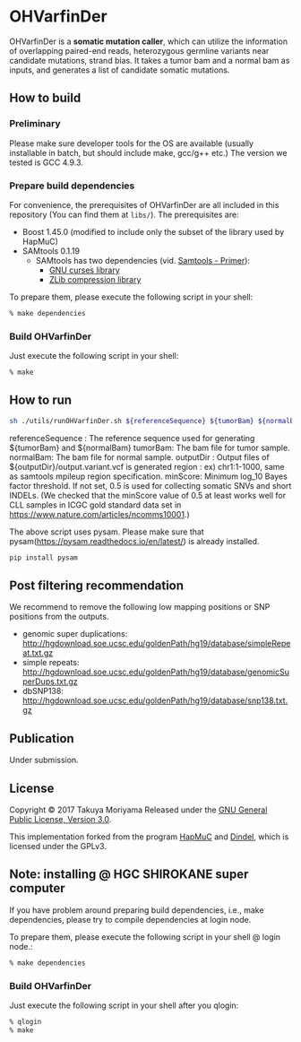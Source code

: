 OHVarfinDer
======================
OHVarfinDer is a **somatic mutation caller**, which can utilize the information of overlapping paired-end reads, heterozygous germline variants near candidate mutations, strand bias. It takes a tumor bam and a normal bam as inputs, and generates a list of candidate somatic mutations.

How to build
----------
### Preliminary ###
Please make sure developer tools for the OS are available (usually installable in batch, but should include make, gcc/g++ etc.) The version we tested is GCC 4.9.3.

### Prepare build dependencies ###
For convenience, the prerequisites of OHVarfinDer are all included in this repository (You can find them at `libs/`). The prerequisites are:
* Boost 1.45.0 (modified to include only the subset of the library used by HapMuC)
* SAMtools 0.1.19
    * SAMtools has two dependencies (vid. [Samtools - Primer](http://biobits.org/samtools_primer.html#InstallingSAMtools)):
        * [GNU curses library](http://www.gnu.org/software/ncurses/)
        * [ZLib compression library](http://zlib.net/)

To prepare them, please execute the following script in your shell:
```sh
% make dependencies
```

### Build OHVarfinDer ###
Just execute the following script in your shell:
```sh
% make
```

How to run
----------

```sh
sh ./utils/runOHVarfinDer.sh ${referenceSequence} ${tumorBam} ${normalBam} ${outputDir} ${region} ${minScore}
```
referenceSequence : The reference sequence used for generating ${tumorBam} and ${normalBam}
tumorBam: The bam file for tumor sample.
normalBam: The bam file for normal sample.
outputDir : Output files of ${outputDir}/output.variant.vcf is generated
region : ex) chr1:1-1000, same as samtools mpileup region specification.
minScore: Minimum log_10 Bayes factor threshold. If not set, 0.5 is used for collecting somatic SNVs and short INDELs.
(We checked that the minScore value of 0.5 at least works well for CLL samples in ICGC gold standard data set in https://www.nature.com/articles/ncomms10001.)

The above script uses pysam. Please make sure that pysam(https://pysam.readthedocs.io/en/latest/) is already installed.
```sh
pip install pysam
```

<!-- Convert to VCF
----------

```sh
python ./utils/toVCF.py ${referenceSequence} ${output} ${outputVCF}
```
referenceSequence  : reference sequence used for generating ${tumorBam} and ${normalBam}
output : An output file of ${outputDir}/output.variant or ${outputDir}/output.filt.variant
outputVCF : An output VCF file path.

The above script uses pysam. Please make sure that pysam(https://pysam.readthedocs.io/en/latest/) is already installed.
```sh
pip install pysam
```
 -->
Post filtering recommendation
----------
We recommend to remove the following low mapping positions or SNP positions from the outputs.
* genomic super duplications: http://hgdownload.soe.ucsc.edu/goldenPath/hg19/database/simpleRepeat.txt.gz
* simple repeats: http://hgdownload.soe.ucsc.edu/goldenPath/hg19/database/genomicSuperDups.txt.gz
* dbSNP138: http://hgdownload.soe.ucsc.edu/goldenPath/hg19/database/snp138.txt.gz

Publication
----------
Under submission.

License
----------
Copyright &copy; 2017 Takuya Moriyama
Released under the [GNU General Public License, Version 3.0][GPL].

This implementation forked from the program [HapMuC][hapmuc] and [Dindel][dindel], which is licensed under the GPLv3.

[GPL]: http://www.gnu.org/licenses/gpl.html
[dindel]: http://www.sanger.ac.uk/resources/software/dindel/
[hapmuc]: https://github.com/usuyama/hapmuc

Note: installing @ HGC SHIROKANE super computer
----------
If you have problem around preparing build dependencies, i.e., make dependencies, please try to compile dependencies at login node.

To prepare them, please execute the following script in your shell @ login node.:
```sh
% make dependencies
```

### Build OHVarfinDer ###
Just execute the following script in your shell after you qlogin:
```sh
% qlogin
% make
```

